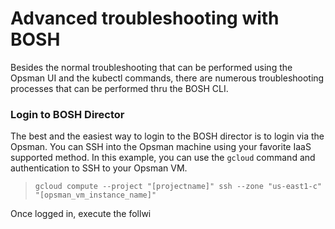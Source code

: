 
# Advanced troubleshooting with BOSH

Besides the normal troubleshooting that can be performed using the Opsman UI and the kubectl commands, there are numerous troubleshooting processes that can be performed thru the BOSH CLI. 

### Login to BOSH Director

The best and the easiest way to login to the BOSH director is to login via the Opsman. You can SSH into the Opsman machine using your favorite IaaS supported method. In this example, you can use the `gcloud` command and authentication to SSH to your Opsman VM.

> `gcloud compute --project "[projectname]" ssh --zone "us-east1-c" "[opsman_vm_instance_name]"`

Once logged in, execute the follwi

<!--stackedit_data:
eyJoaXN0b3J5IjpbLTEzOTQ1MjQ5NjVdfQ==
-->